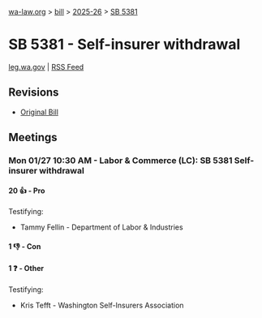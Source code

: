 [wa-law.org](/) > [bill](/bill/) > [2025-26](/bill/2025-26/) > [SB 5381](/bill/2025-26/sb/5381/)

# SB 5381 - Self-insurer withdrawal
[leg.wa.gov](https://app.leg.wa.gov/billsummary?BillNumber=5381&Year=2025&Initiative=false) | [RSS Feed](./rss.xml)

## Revisions
* [Original Bill](1/)

## Meetings
### Mon 01/27 10:30 AM - Labor & Commerce (LC): SB 5381 Self-insurer withdrawal
#### 20 👍 - Pro
Testifying:
* Tammy Fellin - Department of Labor & Industries

#### 1 👎 - Con

#### 1 ❓ - Other
Testifying:
* Kris Tefft - Washington Self-Insurers Association
